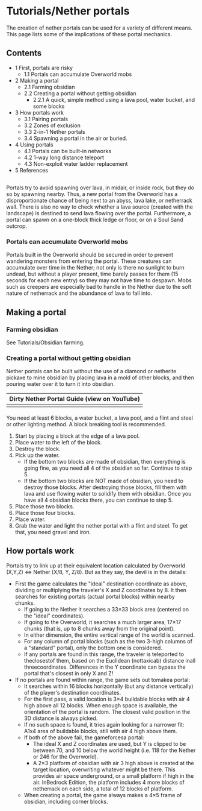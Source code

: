 # Tutorials/Nether portals
The creation of nether portals can be used for a variety of different means. This page lists some of the implications of these portal mechanics.

## Contents
- 1 First, portals are risky
	- 1.1 Portals can accumulate Overworld mobs
- 2 Making a portal
	- 2.1 Farming obsidian
	- 2.2 Creating a portal without getting obsidian
		- 2.2.1 A quick, simple method using a lava pool, water bucket, and some blocks
- 3 How portals work
	- 3.1 Pairing portals
	- 3.2 Zones of exclusion
	- 3.3 2-in-1 Nether portals
	- 3.4 Spawning a portal in the air or buried.
- 4 Using portals
	- 4.1 Portals can be built-in networks
	- 4.2 1-way long distance teleport
	- 4.3 Non-exploit water ladder replacement
- 5 References

## 
Portals try to avoid spawning over lava, in midair, or inside rock, but they do so by spawning nearby. Thus, a new portal from the Overworld has a disproportionate chance of being next to an abyss, lava lake, or netherrack wall. There is also no way to check whether a lava source (created with the landscape) is destined to send lava flowing over the portal. Furthermore, a portal can spawn on a one-block thick ledge or floor, or on a Soul Sand outcrop.

### Portals can accumulate Overworld mobs
Portals built in the Overworld should be secured in order to prevent wandering monsters from entering the portal. These creatures can accumulate over time in the Nether; not only is there no sunlight to burn undead, but without a player present, time barely passes for them (15 seconds for each new entry) so they may not have time to despawn. Mobs such as creepers are especially bad to handle in the Nether due to the soft nature of netherrack and the abundance of lava to fall into.

## Making a portal
### Farming obsidian
See Tutorials/Obsidian farming.

### Creating a portal without getting obsidian
Nether portals can be built without the use of a diamond or netherite pickaxe to mine obsidian by placing lava in a mold of other blocks, and then pouring water over it to turn it into obsidian.

| Dirty Nether Portal Guide (view on YouTube) |
|---------------------------------------------|
|                                             |

#### 
You need at least 6 blocks, a water bucket, a lava pool, and a flint and steel or other lighting method. A block breaking tool is recommended.

1. Start by placing a block at the edge of a lava pool.
2. Place water to the left of the block.
3. Destroy the block.
4. Pick up the water.
	- If the bottom two blocks are made of obsidian, then everything is going fine, as you need all 4 of the obsidian so far. Continue to step 5.
	- If the bottom two blocks are NOT made of obsidian, you need to destroy those blocks. After destroying those blocks, fill them with lava and use flowing water to solidify them with obsidian. Once you have all 4 obsidian blocks there, you can continue to step 5.
5. Place those two blocks.
6. Place those four blocks.
7. Place water.
8. Grab the water and light the nether portal with a flint and steel. To get that, you need gravel and iron.

## How portals work
Portals try to link up at their equivalent location calculated by Overworld (X,Y,Z) <=> Nether (X/8, Y, Z/8).  But as they say, the devil is in the details:

- First the game calculates the "ideal" destination coordinate as above, dividing or multiplying the traveler's X and Z coordinates by 8.  It then searches for existing portals (actual portal blocks) within nearby chunks.
	- If going to the Nether it searches a 33×33 block area (centered on the "ideal" coordinates).
	- If going to the Overworld, it searches a much larger area, 17×17 chunks (that is, up to 8 chunks away from the original point).
	- In either dimension, the entire vertical range of the world is scanned.
	- For any column of portal blocks (such as the two 3-high columns of a "standard" portal), only the bottom one is considered.
	- If any portals are found in this range, the traveler is teleported to theclosestof them, based on the Euclidean (nottaxicab) distance inall threecoordinates.  Differences in the Y coordinate can bypass the portal that's closest in only X and Z!
- If no portals are found within range, the game sets out tomakea portal:
	- It searches within 16 blocks horizontally (but any distance vertically) of the player's destination coordinates.
	- For the first pass, a valid location is 3×4 buildable blocks with air 4 high above all 12 blocks. When enough space is available, the orientation of the portal is random. The closest valid position in the 3D distance is always picked.
	- If no such space is found, it tries again looking for a narrower fit:  A1x4 area of buildable blocks, still with air 4 high above them.
	- If both of the above fail, the gameforcesa portal:
		- The ideal X and Z coordinates are used, but Y is clipped to be between 70, and 10 below the world height (i.e. 118 for the Nether or 246 for the Overworld).
		- A 2×3 platform of obsidian with air 3 high above is created at the target location, overwriting whatever might be there. This provides air space underground, or a small platform if high in the air. InBedrock Edition, the platform includes 4 more blocks of netherrack on each side, a total of 12 blocks of platform.
	- When creating a portal, the game always makes a 4×5 frame of obsidian, including corner blocks.

